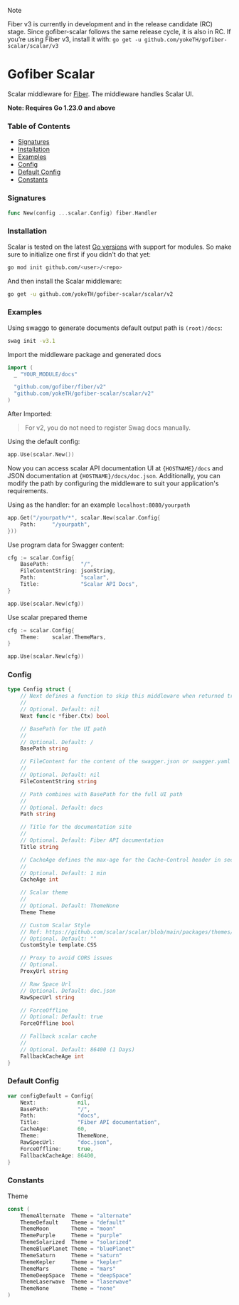 > [!NOTE]
> Fiber v3 is currently in development and in the release candidate (RC) stage. Since gofiber-scalar follows the same release cycle, it is also in RC. If you’re using Fiber v3, install it with: `go get -u github.com/yokeTH/gofiber-scalar/scalar/v3`

# Gofiber Scalar

Scalar middleware for [Fiber](https://github.com/gofiber/fiber). The middleware handles Scalar UI.

**Note: Requires Go 1.23.0 and above**

### Table of Contents
- [Signatures](#signatures)
- [Installation](#installation)
- [Examples](#examples)
- [Config](#config)
- [Default Config](#default-config)
- [Constants](#Constants)

### Signatures
```go
func New(config ...scalar.Config) fiber.Handler
```

### Installation
Scalar is tested on the latest [Go versions](https://golang.org/dl/) with support for modules. So make sure to initialize one first if you didn't do that yet:
```bash
go mod init github.com/<user>/<repo>
```
And then install the Scalar middleware:
```bash
go get -u github.com/yokeTH/gofiber-scalar/scalar/v2
```

### Examples
Using swaggo to generate documents default output path is `(root)/docs`:
```bash
swag init -v3.1
```

Import the middleware package and generated docs
```go
import (
  _ "YOUR_MODULE/docs"

  "github.com/gofiber/fiber/v2"
  "github.com/yokeTH/gofiber-scalar/scalar/v2"
)
```

After Imported:

> For v2, you do not need to register Swag docs manually.

Using the default config:
```go
app.Use(scalar.New())
```
Now you can access scalar API documentation UI at `{HOSTNAME}/docs` and JSON documentation at `{HOSTNAME}/docs/doc.json`. Additionally, you can modify the path by configuring the middleware to suit your application's requirements.

Using as the handler: for an example `localhost:8080/yourpath`

```go
app.Get("/yourpath/*", scalar.New(scalar.Config{
	Path:     "/yourpath",
}))
```

Use program data for Swagger content:
```go
cfg := scalar.Config{
    BasePath:          "/",
    FileContentString: jsonString,
    Path:              "scalar",
    Title:             "Scalar API Docs",
}

app.Use(scalar.New(cfg))
```

Use scalar prepared theme
```go
cfg := scalar.Config{
    Theme:    scalar.ThemeMars,
}

app.Use(scalar.New(cfg))
```

### Config
```go
type Config struct {
	// Next defines a function to skip this middleware when returned true.
	//
	// Optional. Default: nil
	Next func(c *fiber.Ctx) bool

	// BasePath for the UI path
	//
	// Optional. Default: /
	BasePath string

	// FileContent for the content of the swagger.json or swagger.yaml file.
	//
	// Optional. Default: nil
	FileContentString string

	// Path combines with BasePath for the full UI path
	//
	// Optional. Default: docs
	Path string

	// Title for the documentation site
	//
	// Optional. Default: Fiber API documentation
	Title string

	// CacheAge defines the max-age for the Cache-Control header in seconds.
	//
	// Optional. Default: 1 min
	CacheAge int

	// Scalar theme
	//
	// Optional. Default: ThemeNone
	Theme Theme

	// Custom Scalar Style
	// Ref: https://github.com/scalar/scalar/blob/main/packages/themes/src/variables.css
	// Optional. Default: ""
	CustomStyle template.CSS

	// Proxy to avoid CORS issues
	// Optional.
	ProxyUrl string

	// Raw Space Url
	// Optional. Default: doc.json
	RawSpecUrl string

	// ForceOffline
	// Optional: Default: true
	ForceOffline bool

	// Fallback scalar cache
	//
	// Optional. Default: 86400 (1 Days)
	FallbackCacheAge int
}
```

### Default Config
```go
var configDefault = Config{
	Next:             nil,
	BasePath:         "/",
	Path:             "docs",
	Title:            "Fiber API documentation",
	CacheAge:         60,
	Theme:            ThemeNone,
	RawSpecUrl:       "doc.json",
	ForceOffline:     true,
	FallbackCacheAge: 86400,
}
```

### Constants
Theme
```go
const (
	ThemeAlternate  Theme = "alternate"
	ThemeDefault    Theme = "default"
	ThemeMoon       Theme = "moon"
	ThemePurple     Theme = "purple"
	ThemeSolarized  Theme = "solarized"
	ThemeBluePlanet Theme = "bluePlanet"
	ThemeSaturn     Theme = "saturn"
	ThemeKepler     Theme = "kepler"
	ThemeMars       Theme = "mars"
	ThemeDeepSpace  Theme = "deepSpace"
	ThemeLaserwave  Theme = "laserwave"
	ThemeNone       Theme = "none"
)
```
